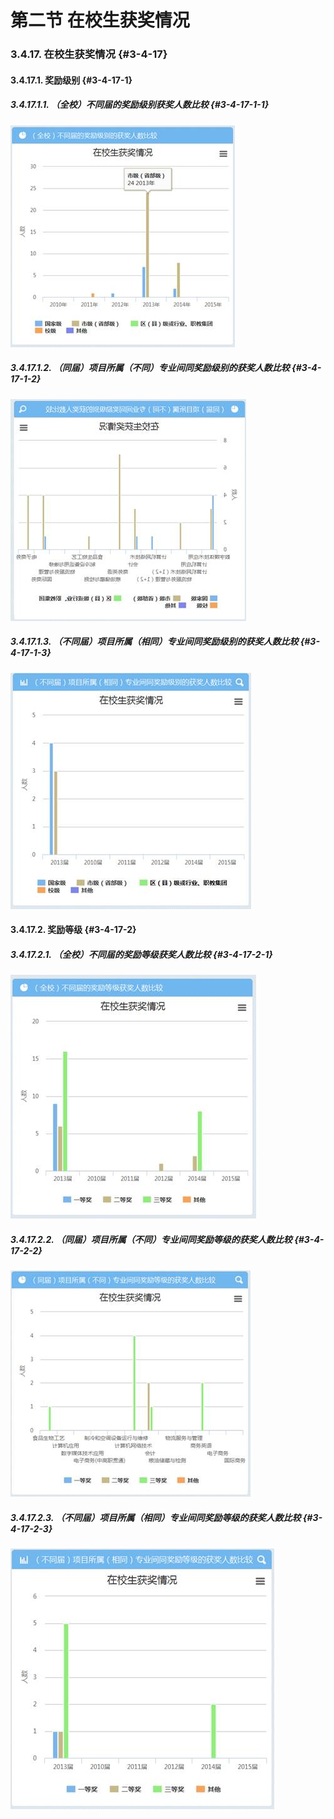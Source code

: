 # 第二节 在校生获奖情况




### 3.4.17.   在校生获奖情况 {#3-4-17}

#### 3.4.17.1.        奖励级别 {#3-4-17-1}

##### 3.4.17.1.1.    （全校）不同届的奖励级别获奖人数比较 {#3-4-17-1-1}

![](/assets/image157.jpg)

##### 3.4.17.1.2.    （同届）项目所属（不同）专业间同奖励级别的获奖人数比较 {#3-4-17-1-2}

![](/assets/image158.jpg)

##### 3.4.17.1.3.    （不同届）项目所属（相同）专业间同奖励级别的获奖人数比较 {#3-4-17-1-3}

![](/assets/image159.jpg)

#### 3.4.17.2.        奖励等级 {#3-4-17-2}

##### 3.4.17.2.1.    （全校）不同届的奖励等级获奖人数比较 {#3-4-17-2-1}

![](/assets/image160.jpg)

##### 3.4.17.2.2.    （同届）项目所属（不同）专业间同奖励等级的获奖人数比较 {#3-4-17-2-2}

![](/assets/image161.jpg)

##### 3.4.17.2.3.    （不同届）项目所属（相同）专业间同奖励等级的获奖人数比较 {#3-4-17-2-3}

![](/assets/image162.jpg)
